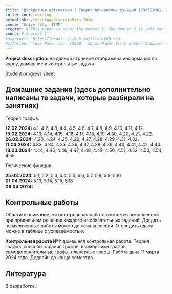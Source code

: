 ```yaml
---
title: "Дискретная математика | Теория дискретных функций (3823Б1МА1, 3823Б1ПМ5)"
collection: teaching
permalink: /teaching/DiscreteMath_2024
venue: "University, ITMM"
excerpt: #'This paper is about the number 1. The number 2 is left for future work.'
venue: #'Journal 1'
#paperurl: 'http://forodie.github.io/files/VKR.zip'
#citation: 'Your Name, You. (2009). &quot;Paper Title Number 1.&quot; <i>Journal 1</i>. 1(1).'
---
```


**Project description:** на данной странице отображена информация по курсу, домашние и контрольные задачи. 
  
[Student progress sheet](https://docs.google.com/spreadsheets/d/1mtiCq9vlmA0vJUVfEB-tPvx6t3pL8OoCvl2vXUjgkQA/edit?usp=sharing)

## Домашние задания (здесь дополнительно написаны те задачи, которые разбирали на занятиях)  

Теория графов:  

**12.02.2024:** 4.1, 4.2, 4.3, 4.4, 4.5, 4.6, 4.7, 4.8, 4.9, 4.10, 4.11, 4.12.  
**19.02.2024:** 4.13, 4.14, 4.15, 4.16, 4.17, 4.18, 4.19, 4.30, 4.20, 4.21, 4.22.  
**26.02.2024:** 4.23, 4.24, 4.25, 4.26, 4.27, 4.28, 4.29, 4.31, 4.32.  
**11.03.2024:** 4.33, 4.34, 4.35, 4.36, 4.37, 4.38, 4.39, 4.40, 4.41, 4.42, 4.43.  
**18.03.2024:** 4.44, 4.45, 4.46, 4.47, 4.48, 4.49, 4.50, 4.51, 4.52, 4.53, 4.54, 4.55.   

Логические функции  

**25.03.2024:** 5.1, 5.2, 5.3, 5.4, 5.5, 5.6, 5.7, 5.8, 5.9, 5.10  
**01.04.2024:** 5.13, 5.14, 5.15, 5.18  
**08.04.2024:**  

## Контрольные работы
Обратите внимание, что контрольная работа считается выполненной при правильном решении каждого из обязательных заданий. Досдать незаконченные работы можно до начала сессии. Отследить сдачу можно в таблице с успеваемостью.

**Контрольная работа №1:** домашняя контрольная работа. Теория графов: способы задания графов, изоморфизм графов, самодополнительные графы, планарные графы. Работа дана 11 марта 2024 года. Дедлайн до конца семестра.

## Литература
В разработке. 
